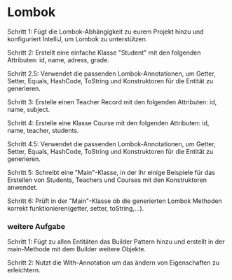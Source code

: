 # Lombok

Schritt 1: Fügt die Lombok-Abhängigkeit zu eurem Projekt hinzu und konfiguriert IntelliJ, um Lombok zu unterstützen.

Schritt 2: Erstellt eine einfache Klasse "Student" mit den folgenden Attributen: id, name, adress, grade.

Schritt 2.5: Verwendet die passenden Lombok-Annotationen, um Getter, Setter, Equals, HashCode, ToString und Konstruktoren für die Entität zu generieren.

Schritt 3: Erstelle einen Teacher Record mit den folgenden Attributen: id, name, subject.

Schritt 4: Erstelle eine Klasse Course mit den folgenden Attributen: id, name, teacher, students.

Schritt 4.5: Verwendet die passenden Lombok-Annotationen, um Getter, Setter, Equals, HashCode, ToString und Konstruktoren für die Entität zu generieren.

Schritt 5: Schreibt eine "Main"-Klasse, in der ihr einige Beispiele für das Erstellen von Students, Teachers und Courses mit den Konstruktoren anwendet.

Schritt 6: Prüft in der "Main"-Klasse ob die generierten Lombok Methoden korrekt funktionieren(getter, setter, toString,...).

### weitere Aufgabe

Schritt 1: Fügt zu allen Entitäten das Builder Pattern hinzu und erstellt in der main-Methode mit dem Builder weitere Objekte.

Schritt 2: Nutzt die With-Annotation um das ändern von Eigenschaften zu erleichtern.
